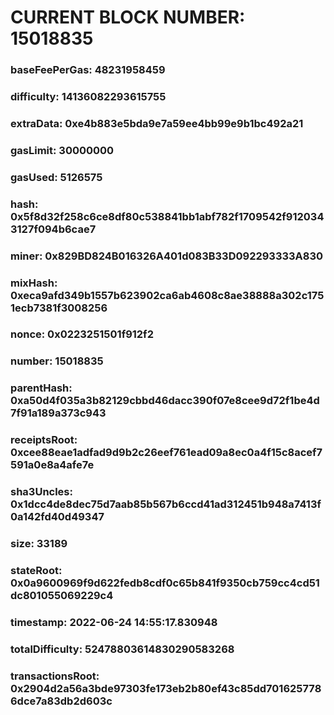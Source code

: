 # CURRENT BLOCK NUMBER: 15018835

### baseFeePerGas: 48231958459
### difficulty: 14136082293615755
### extraData: 0xe4b883e5bda9e7a59ee4bb99e9b1bc492a21
### gasLimit: 30000000
### gasUsed: 5126575
### hash: 0x5f8d32f258c6ce8df80c538841bb1abf782f1709542f9120343127f094b6cae7
### miner: 0x829BD824B016326A401d083B33D092293333A830
### mixHash: 0xeca9afd349b1557b623902ca6ab4608c8ae38888a302c1751ecb7381f3008256
### nonce: 0x0223251501f912f2
### number: 15018835
### parentHash: 0xa50d4f035a3b82129cbbd46dacc390f07e8cee9d72f1be4d7f91a189a373c943
### receiptsRoot: 0xcee88eae1adfad9d9b2c26eef761ead09a8ec0a4f15c8acef7591a0e8a4afe7e
### sha3Uncles: 0x1dcc4de8dec75d7aab85b567b6ccd41ad312451b948a7413f0a142fd40d49347
### size: 33189
### stateRoot: 0x0a9600969f9d622fedb8cdf0c65b841f9350cb759cc4cd51dc801055069229c4
### timestamp: 2022-06-24 14:55:17.830948
### totalDifficulty: 52478803614830290583268
### transactionsRoot: 0x2904d2a56a3bde97303fe173eb2b80ef43c85dd7016257786dce7a83db2d603c

